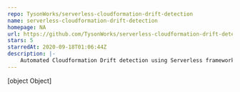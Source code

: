 ```yaml
---
repo: TysonWorks/serverless-cloudformation-drift-detection
name: serverless-cloudformation-drift-detection
homepage: NA
url: https://github.com/TysonWorks/serverless-cloudformation-drift-detection
stars: 5
starredAt: 2020-09-18T01:06:44Z
description: |-
    Automated Cloudformation Drift detection using Serverless framework
---
```


[object Object]
